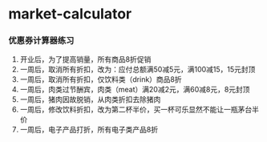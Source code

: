 # market-calculator
### 优惠券计算器练习
1. 开业后，为了提高销量，所有商品8折促销
2. 一周后，取消所有折扣，改为：应付总额满50减5元，满100减15，15元封顶
3. 一周后，取消所有折扣，仅饮料类（drink）商品8折
4. 一周后，肉类过节酬宾，肉类（meat）满20减2元，满60减8元，8元封顶
5. 一周后，猪肉因故脱销，从肉类折扣去除猪肉
6. 一周后，修改饮料折扣，改为第二杯半价，买一杯可乐显然不能让一瓶茅台半价
7. 一周后，电子产品打折，所有电子类产品8折
